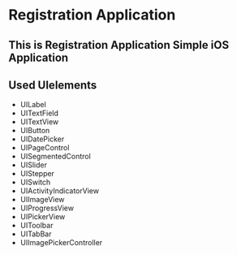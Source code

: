 # Registration Application  
## This is Registration Application Simple iOS Application
## Used UIelements
- UILabel
- UITextField
- UITextView
- UIButton
- UIDatePicker
- UIPageControl
- UISegmentedControl
- UISlider
- UIStepper
- UISwitch
- UIActivityIndicatorView
- UIImageView
- UIProgressView
- UIPickerView
- UIToolbar
- UITabBar
- UIImagePickerController
